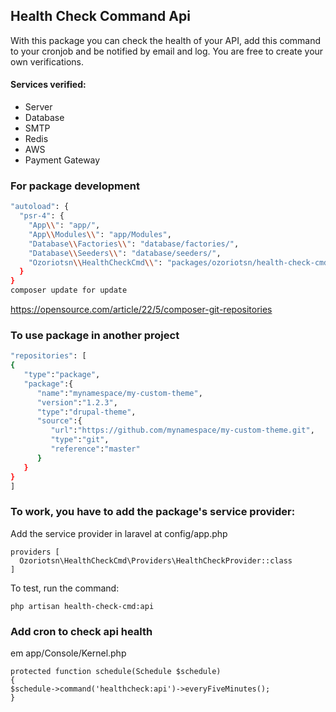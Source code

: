 ## Health Check Command Api

With this package you can check the health of your API, add this command
to your cronjob and be notified by email and log. You are free to create your own
verifications.

#### Services verified:
- Server
- Database
- SMTP
- Redis
- AWS
- Payment Gateway


### For package development
```bash
"autoload": {
  "psr-4": {
    "App\\": "app/",
    "App\\Modules\\": "app/Modules",
    "Database\\Factories\\": "database/factories/",
    "Database\\Seeders\\": "database/seeders/",
    "Ozoriotsn\\HealthCheckCmd\\": "packages/ozoriotsn/health-check-cmd/src/"
  }
}
composer update for update
```

https://opensource.com/article/22/5/composer-git-repositories
### To use package in another project
```bash
"repositories": [
{
   "type":"package",
   "package":{
      "name":"mynamespace/my-custom-theme",
      "version":"1.2.3",
      "type":"drupal-theme",
      "source":{
         "url":"https://github.com/mynamespace/my-custom-theme.git",
         "type":"git",
         "reference":"master"
      }
   }
}
]
```

### To work, you have to add the package's service provider:

Add the service provider in laravel at
config/app.php
```
providers [
  Ozoriotsn\HealthCheckCmd\Providers\HealthCheckProvider::class
]
```

To test, run the command:

```
php artisan health-check-cmd:api
```

### Add cron to check api health
em app/Console/Kernel.php
```
protected function schedule(Schedule $schedule)
{
$schedule->command('healthcheck:api')->everyFiveMinutes();
}
```
